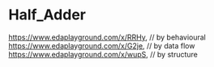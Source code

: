 # Half_Adder
https://www.edaplayground.com/x/RRHy, // by behavioural  
https://www.edaplayground.com/x/G2je, // by data flow   
https://www.edaplayground.com/x/wupS, // by structure    
